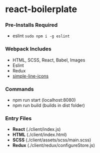 # react-boilerplate

### Pre-Installs Required
* eslint ```sudo npm i -g eslint```

### Webpack Includes
* HTML, SCSS, React, Babel, Images
* Eslint
* Redux
* [simple-line-icons](https://simplelineicons.github.io)

### Commands
* npm run start (localhost:8080)
* npm run build (builds in dist folder)

### Entry Files
* **React** (./client/index.js)
* **HTML** (./client/index.html)
* **SCSS** (./client/assets/scss/main.scss)
* **Redux** (./client/redux/configureStore.js)